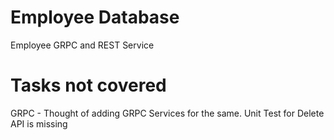 # Employee Database
Employee GRPC and REST Service

# Tasks not covered
GRPC - Thought of adding GRPC Services for the same.
Unit Test for Delete API is missing
